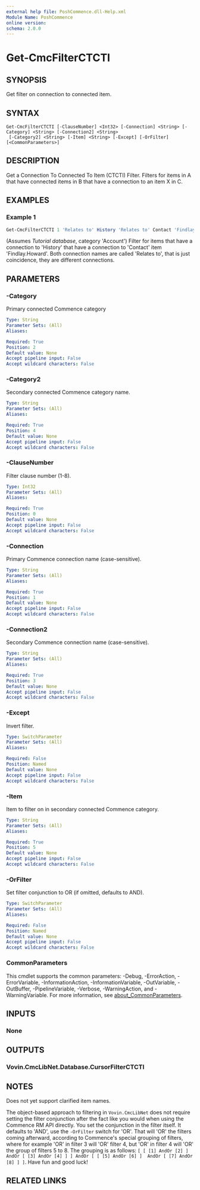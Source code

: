 ```yaml
---
external help file: PoshCommence.dll-Help.xml
Module Name: PoshCommence
online version:
schema: 2.0.0
---
```


# Get-CmcFilterCTCTI

## SYNOPSIS
Get filter on connection to connected item.

## SYNTAX

```
Get-CmcFilterCTCTI [-ClauseNumber] <Int32> [-Connection] <String> [-Category] <String> [-Connection2] <String>
 [-Category2] <String> [-Item] <String> [-Except] [-OrFilter] [<CommonParameters>]
```

## DESCRIPTION
Get a Connection To Connected To Item (CTCTI) Filter. Filters for items in A that have connected items in B that have a connection to an item X in C.

## EXAMPLES

### Example 1
```powershell
Get-CmcFilterCTCTI 1 'Relates to' History 'Relates to' Contact 'Findlay.Howard'
```

(Assumes _Tutorial database_, category 'Account') Filter for items that have a connection to 'History' that have a connection to 'Contact' item 'Findlay.Howard'. Both connection names are called 'Relates to', that is just coincidence, they are different connections.

## PARAMETERS

### -Category
Primary connected Commence category

```yaml
Type: String
Parameter Sets: (All)
Aliases:

Required: True
Position: 2
Default value: None
Accept pipeline input: False
Accept wildcard characters: False
```

### -Category2
Secondary connected Commence category name.

```yaml
Type: String
Parameter Sets: (All)
Aliases:

Required: True
Position: 4
Default value: None
Accept pipeline input: False
Accept wildcard characters: False
```

### -ClauseNumber
Filter clause number (1-8).

```yaml
Type: Int32
Parameter Sets: (All)
Aliases:

Required: True
Position: 0
Default value: None
Accept pipeline input: False
Accept wildcard characters: False
```

### -Connection
Primary Commence connection name (case-sensitive).

```yaml
Type: String
Parameter Sets: (All)
Aliases:

Required: True
Position: 1
Default value: None
Accept pipeline input: False
Accept wildcard characters: False
```

### -Connection2
Secondary Commence connection name (case-sensitive).

```yaml
Type: String
Parameter Sets: (All)
Aliases:

Required: True
Position: 3
Default value: None
Accept pipeline input: False
Accept wildcard characters: False
```

### -Except
Invert filter.

```yaml
Type: SwitchParameter
Parameter Sets: (All)
Aliases:

Required: False
Position: Named
Default value: None
Accept pipeline input: False
Accept wildcard characters: False
```

### -Item
Item to filter on in secondary connected Commence category.

```yaml
Type: String
Parameter Sets: (All)
Aliases:

Required: True
Position: 5
Default value: None
Accept pipeline input: False
Accept wildcard characters: False
```

### -OrFilter
Set filter conjunction to OR (if omitted, defaults to AND).

```yaml
Type: SwitchParameter
Parameter Sets: (All)
Aliases:

Required: False
Position: Named
Default value: None
Accept pipeline input: False
Accept wildcard characters: False
```

### CommonParameters
This cmdlet supports the common parameters: -Debug, -ErrorAction, -ErrorVariable, -InformationAction, -InformationVariable, -OutVariable, -OutBuffer, -PipelineVariable, -Verbose, -WarningAction, and -WarningVariable. For more information, see [about_CommonParameters](http://go.microsoft.com/fwlink/?LinkID=113216).

## INPUTS

### None

## OUTPUTS

### Vovin.CmcLibNet.Database.CursorFilterCTCTI
## NOTES
Does not yet support clarified item names.

The object-based approach to filtering in `Vovin.CmcLibNet` does not require setting the filter conjunction after the fact like you would when using the Commence RM API directly. You set the conjunction in the filter itself. It defaults to 'AND', use the `-OrFilter` switch for 'OR'. That will 'OR' the filters coming afterward, according to Commence's special grouping of filters, where for example 'OR' in filter 3 will 'OR' filter 4, but 'OR' in filter 4 will 'OR' the group of filters 5 to 8. The grouping is as follows: `[ [ [1] AndOr [2] ] AndOr [ [3] AndOr [4] ] ] AndOr [ [ [5] AndOr [6] ]  AndOr [ [7] AndOr [8] ] ]`. Have fun and good luck!
## RELATED LINKS
